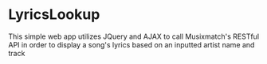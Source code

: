 # LyricsLookup
This simple web app utilizes JQuery and AJAX to call Musixmatch's RESTful API in order to display a song's lyrics based on an inputted artist name and track
